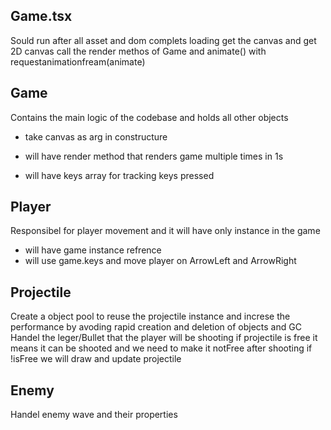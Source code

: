 ## Game.tsx

Sould run after all asset and dom complets loading
get the canvas and get 2D canvas
call the render methos of Game and animate() with requestanimationfream(animate)

## Game

Contains the main logic of the codebase and holds all other objects

- take canvas as arg in constructure

- will have render method that renders game multiple times in 1s
- will have keys array for tracking keys pressed

## Player

Responsibel for player movement and it will have only instance in the game

- will have game instance refrence
- will use game.keys and move player on ArrowLeft and ArrowRight

## Projectile

Create a object pool to reuse the projectile instance and increse the performance by avoding rapid creation and deletion of objects and GC
Handel the leger/Bullet that the player will be shooting
if projectile is free it means it can be shooted and we need to make it notFree after shooting
if !isFree we will draw and update projectile

## Enemy

Handel enemy wave and their properties
